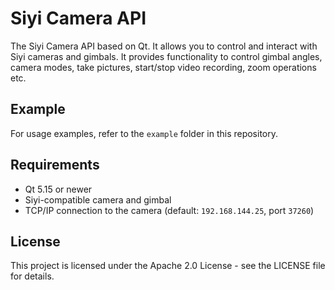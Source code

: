 # Siyi Camera API

The Siyi Camera API based on Qt. It allows you to control and interact with Siyi cameras and gimbals. It provides functionality to control gimbal angles, camera modes, take pictures, start/stop video recording, zoom operations etc.

## Example

For usage examples, refer to the `example` folder in this repository.

## Requirements

- Qt 5.15 or newer
- Siyi-compatible camera and gimbal
- TCP/IP connection to the camera (default: `192.168.144.25`, port `37260`)

## License
This project is licensed under the Apache 2.0 License - see the LICENSE file for details.
